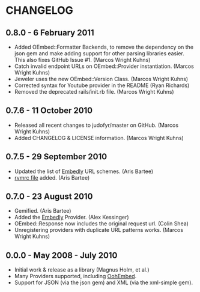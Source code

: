 # CHANGELOG

## 0.8.0 - 6 February 2011

* Added OEmbed::Formatter Backends, to remove the dependency on the json gem and make adding support for other parsing libraries easier. This also fixes GitHub Issue #1. (Marcos Wright Kuhns)
* Catch invalid endpoint URLs on OEmbed::Provider instantiation. (Marcos Wright Kuhns)
* Jeweler uses the new OEmbed::Version Class. (Marcos Wright Kuhns)
* Corrected syntax for Youtube provider in the README (Ryan Richards)
* Removed the deprecated rails/init.rb file. (Marcos Wright Kuhns)

## 0.7.6 - 11 October 2010

* Released all recent changes to judofyr/master on GitHub. (Marcos Wright Kuhns)
* Added CHANGELOG & LICENSE information. (Marcos Wright Kuhns)

## 0.7.5 - 29 September 2010

* Updated the list of [Embedly][embedly] URL schemes. (Aris Bartee)
* [rvmrc file](http://rvm.beginrescueend.com/workflow/rvmrc/) added. (Aris Bartee)

## 0.7.0 - 23 August 2010

* Gemified. (Aris Bartee)
* Added the [Embedly][embedly] Provider. (Alex Kessinger)
* OEmbed::Response now includes the original request url. (Colin Shea)
* Unregistering providers with duplicate URL patterns works. (Marcos Wright Kuhns)

## 0.0.0 - May 2008 - July 2010

* Initial work & release as a library (Magnus Holm, et al.)
* Many Providers supported, including [OohEmbed][oohembed].
* Support for JSON (via the json gem) and XML (via the xml-simple gem).

[ruby-oembed]: http://github.com/judofyr/ruby-oembed "The ruby-oembed Library"
[oembed]: http://oembed.com "The oEmbed protocol"
[oohembed]: http://oohembed.com
[embedly]: http://embed.ly